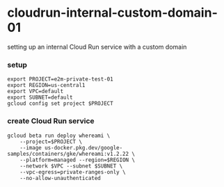 # cloudrun-internal-custom-domain-01
setting up an internal Cloud Run service with a custom domain

### setup

```
export PROJECT=e2m-private-test-01
export REGION=us-central1
export VPC=default
export SUBNET=default
gcloud config set project $PROJECT
```

### create Cloud Run service

```
gcloud beta run deploy whereami \
    --project=$PROJECT \
    --image us-docker.pkg.dev/google-samples/containers/gke/whereami:v1.2.22 \
    --platform=managed --region=$REGION \
    --network $VPC --subnet $SUBNET \
    --vpc-egress=private-ranges-only \
    --no-allow-unauthenticated

```